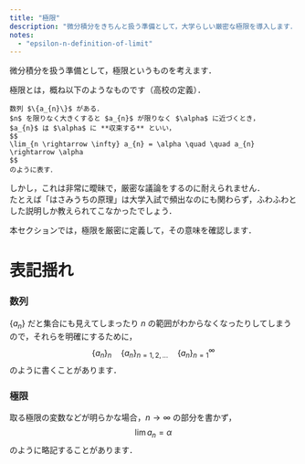 ```yaml
---
title: "極限"
description: "微分積分をきちんと扱う準備として，大学らしい厳密な極限を導入します．"
notes:
  - "epsilon-n-definition-of-limit"
---
```


微分積分を扱う準備として，極限というものを考えます．

極限とは，概ね以下のようなものです（高校の定義）．

~~~definition:極限（高校の定義）
数列 $\{a_{n}\}$ がある．  
$n$ を限りなく大きくすると $a_{n}$ が限りなく $\alpha$ に近づくとき，
$a_{n}$ は $\alpha$ に **収束する** といい，
$$
\lim_{n \rightarrow \infty} a_{n} = \alpha \quad \quad a_{n} \rightarrow \alpha
$$
のように表す．
~~~

しかし，これは非常に曖昧で，厳密な議論をするのに耐えられません．  
たとえば「はさみうちの原理」は大学入試で頻出なのにも関わらず，ふわふわとした説明しか教えられてこなかったでしょう．

本セクションでは，極限を厳密に定義して，その意味を確認します．

# 表記揺れ

### 数列

$\{a_{n}\}$ だと集合にも見えてしまったり $n$ の範囲がわからなくなったりしてしまうので，それらを明確にするために，
$$
\{a_{n}\}_{n} \quad \{a_{n}\}_{n = 1, 2, ...} \quad \{a_{n}\}_{n = 1}^{\infty}
$$
のように書くことがあります．

### 極限

取る極限の変数などが明らかな場合，$n \rightarrow \infty$ の部分を書かず，
$$
\lim a_{n} = \alpha
$$
のように略記することがあります．

